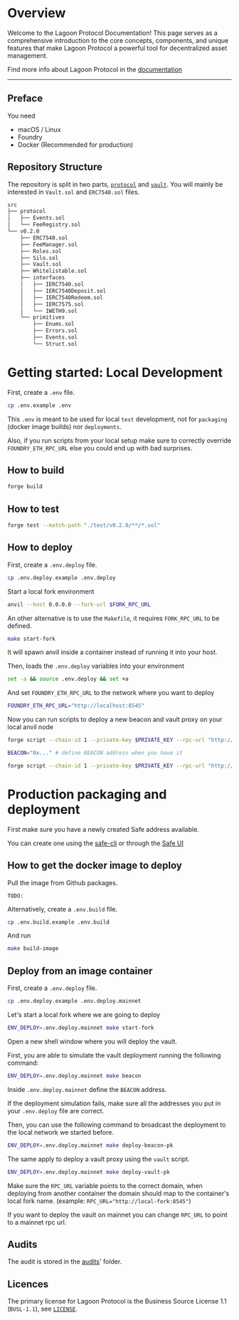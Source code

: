 # Overview

Welcome to the Lagoon Protocol Documentation! This page serves as a comprehensive introduction to the core concepts, components, and unique features that make Lagoon Protocol a powerful tool for decentralized asset management.

Find more info about Lagoon Protocol in the [documentation](https://docs.lagoon.finance/)

---

## Preface

You need

- macOS / Linux
- Foundry
- Docker (Recommended for production)

## Repository Structure

The repository is split in two parts, [`protocol`]('./src/protocol') and [`vault`]('./src/v0.2.0'). You will mainly be interested in `Vault.sol` and `ERC7540.sol` files.

```bash
src
├── protocol
│   ├── Events.sol
│   └── FeeRegistry.sol
└── v0.2.0
    ├── ERC7540.sol
    ├── FeeManager.sol
    ├── Roles.sol
    ├── Silo.sol
    ├── Vault.sol
    ├── Whitelistable.sol
    ├── interfaces
    │   ├── IERC7540.sol
    │   ├── IERC7540Deposit.sol
    │   ├── IERC7540Redeem.sol
    │   ├── IERC7575.sol
    │   └── IWETH9.sol
    └── primitives
        ├── Enums.sol
        ├── Errors.sol
        ├── Events.sol
        └── Struct.sol
```

# Getting started: Local Development

First, create a `.env` file.

```bash
cp .env.example .env
```

This `.env` is meant to be used for local `test` development, not for `packaging` (docker image builds) nor `deployments`.

Also, if you run scripts from your local setup make sure to correctly override `FOUNDRY_ETH_RPC_URL` else you could end up with bad surprises.

## How to build

```bash
forge build
```

## How to test

```bash
forge test --match-path "./test/v0.2.0/**/*.sol"
```

## How to deploy

First, create a `.env.deploy` file.

```bash
cp .env.deploy.example .env.deploy
```

Start a local fork environment

```bash
anvil --host 0.0.0.0 --fork-url $FORK_RPC_URL
```

An other alternative is to use the `Makefile`, it requires `FORK_RPC_URL` to be defined.

```bash
make start-fork
```

It will spawn anvil inside a container instead of running it into your host.

Then, loads the `.env.deploy` variables into your environment

```bash
set -a && source .env.deploy && set +a
```

And set `FOUNDRY_ETH_RPC_URL` to the network where you want to deploy

```bash
FOUNDRY_ETH_RPC_URL="http://localhost:8545"
```

Now you can run scripts to deploy a new beacon and vault proxy on your local anvil node

```bash
forge script --chain-id 1 --private-key $PRIVATE_KEY --rpc-url "http://localhost:8545" "script/deploy_beacon.s.sol"

BEACON="0x..." # define BEACON address when you have it

forge script --chain-id 1 --private-key $PRIVATE_KEY --rpc-url "http://localhost:8545" "script/deploy_vault.s.sol"
```

# Production packaging and deployment

First make sure you have a newly created Safe address available.

You can create one using the [safe-cli](https://github.com/safe-global/safe-cli) or through the [Safe UI](https://safe.global/)

## How to get the docker image to deploy

Pull the image from Github packages.

```
TODO:
```

Alternatively, create a `.env.build` file.

```bash
cp .env.build.example .env.build
```

And run

```bash
make build-image
```

## Deploy from an image container

First, create a `.env.deploy` file.

```bash
cp .env.deploy.example .env.deploy.mainnet
```

Let's start a local fork where we are going to deploy

```bash
ENV_DEPLOY=.env.deploy.mainnet make start-fork
```

Open a new shell window where you will deploy the vault.

First, you are able to simulate the vault deployment running the following command:

```bash
ENV_DEPLOY=.env.deploy.mainnet make beacon
```

Inside `.env.deploy.mainnet` define the `BEACON` address.

If the deployment simulation fails, make sure all the addresses you put in your `.env.deploy` file are correct.

Then, you can use the following command to broadcast the deployment to the local network we started before.

```bash
ENV_DEPLOY=.env.deploy.mainnet make deploy-beacon-pk
```

The same apply to deploy a vault proxy using the `vault` script.

```bash
ENV_DEPLOY=.env.deploy.mainnet make deploy-vault-pk
```

Make sure the `RPC_URL` variable points to the correct domain, when deploying from another container the domain should map to the container's local fork name. (example: `RPC_URL="http://local-fork:8545"`)

If you want to deploy the vault on mainnet you can change `RPC_URL` to point to a mainnet rpc url.

## Audits

The audit is stored in the [audits](./audits/)' folder.

## Licences

The primary license for Lagoon Protocol is the Business Source License 1.1 (`BUSL-1.1`), see [`LICENSE`](./LICENSE).
